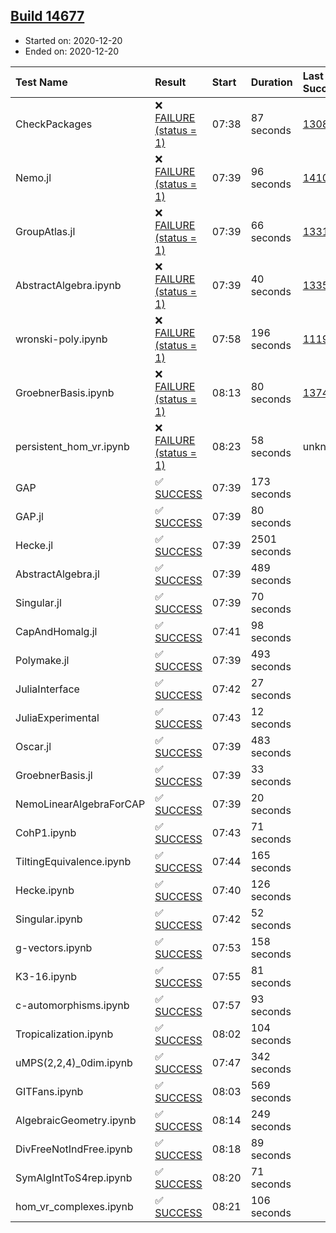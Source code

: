 ## [Build 14677](https://oscarci.mathematik.uni-kl.de/job/oscar/14677/)

* Started on: 2020-12-20
* Ended on: 2020-12-20

| Test Name    | Result | Start | Duration | Last Success | First Failure |
|:-------------|:-------|:------|:---------|:-------------|:--------------|
| CheckPackages | ❌ [FAILURE (status = 1)](https://oscarci.mathematik.uni-kl.de/job/oscar/14677/artifact/logs/build-14677/CheckPackages.log) | 07:38 | 87 seconds | [13085](https://oscarci.mathematik.uni-kl.de/job/oscar/13085/) | [13086](https://oscarci.mathematik.uni-kl.de/job/oscar/13086/) |
| Nemo.jl | ❌ [FAILURE (status = 1)](https://oscarci.mathematik.uni-kl.de/job/oscar/14677/artifact/logs/build-14677/Nemo.jl.log) | 07:39 | 96 seconds | [14101](https://oscarci.mathematik.uni-kl.de/job/oscar/14101/) | [14102](https://oscarci.mathematik.uni-kl.de/job/oscar/14102/) |
| GroupAtlas.jl | ❌ [FAILURE (status = 1)](https://oscarci.mathematik.uni-kl.de/job/oscar/14677/artifact/logs/build-14677/GroupAtlas.jl.log) | 07:39 | 66 seconds | [13311](https://oscarci.mathematik.uni-kl.de/job/oscar/13311/) | [13312](https://oscarci.mathematik.uni-kl.de/job/oscar/13312/) |
| AbstractAlgebra.ipynb | ❌ [FAILURE (status = 1)](https://oscarci.mathematik.uni-kl.de/job/oscar/14677/artifact/logs/build-14677/AbstractAlgebra.ipynb.log) | 07:39 | 40 seconds | [13355](https://oscarci.mathematik.uni-kl.de/job/oscar/13355/) | [13356](https://oscarci.mathematik.uni-kl.de/job/oscar/13356/) |
| wronski-poly.ipynb | ❌ [FAILURE (status = 1)](https://oscarci.mathematik.uni-kl.de/job/oscar/14677/artifact/logs/build-14677/wronski-poly.ipynb.log) | 07:58 | 196 seconds | [11192](https://oscarci.mathematik.uni-kl.de/job/oscar/11192/) | [11193](https://oscarci.mathematik.uni-kl.de/job/oscar/11193/) |
| GroebnerBasis.ipynb | ❌ [FAILURE (status = 1)](https://oscarci.mathematik.uni-kl.de/job/oscar/14677/artifact/logs/build-14677/GroebnerBasis.ipynb.log) | 08:13 | 80 seconds | [13748](https://oscarci.mathematik.uni-kl.de/job/oscar/13748/) | [13749](https://oscarci.mathematik.uni-kl.de/job/oscar/13749/) |
| persistent_hom_vr.ipynb | ❌ [FAILURE (status = 1)](https://oscarci.mathematik.uni-kl.de/job/oscar/14677/artifact/logs/build-14677/persistent_hom_vr.ipynb.log) | 08:23 | 58 seconds | unknown | unknown |
| GAP | ✅ [SUCCESS](https://oscarci.mathematik.uni-kl.de/job/oscar/14677/artifact/logs/build-14677/GAP.log) | 07:39 | 173 seconds |  |  |
| GAP.jl | ✅ [SUCCESS](https://oscarci.mathematik.uni-kl.de/job/oscar/14677/artifact/logs/build-14677/GAP.jl.log) | 07:39 | 80 seconds |  |  |
| Hecke.jl | ✅ [SUCCESS](https://oscarci.mathematik.uni-kl.de/job/oscar/14677/artifact/logs/build-14677/Hecke.jl.log) | 07:39 | 2501 seconds |  |  |
| AbstractAlgebra.jl | ✅ [SUCCESS](https://oscarci.mathematik.uni-kl.de/job/oscar/14677/artifact/logs/build-14677/AbstractAlgebra.jl.log) | 07:39 | 489 seconds |  |  |
| Singular.jl | ✅ [SUCCESS](https://oscarci.mathematik.uni-kl.de/job/oscar/14677/artifact/logs/build-14677/Singular.jl.log) | 07:39 | 70 seconds |  |  |
| CapAndHomalg.jl | ✅ [SUCCESS](https://oscarci.mathematik.uni-kl.de/job/oscar/14677/artifact/logs/build-14677/CapAndHomalg.jl.log) | 07:41 | 98 seconds |  |  |
| Polymake.jl | ✅ [SUCCESS](https://oscarci.mathematik.uni-kl.de/job/oscar/14677/artifact/logs/build-14677/Polymake.jl.log) | 07:39 | 493 seconds |  |  |
| JuliaInterface | ✅ [SUCCESS](https://oscarci.mathematik.uni-kl.de/job/oscar/14677/artifact/logs/build-14677/JuliaInterface.log) | 07:42 | 27 seconds |  |  |
| JuliaExperimental | ✅ [SUCCESS](https://oscarci.mathematik.uni-kl.de/job/oscar/14677/artifact/logs/build-14677/JuliaExperimental.log) | 07:43 | 12 seconds |  |  |
| Oscar.jl | ✅ [SUCCESS](https://oscarci.mathematik.uni-kl.de/job/oscar/14677/artifact/logs/build-14677/Oscar.jl.log) | 07:39 | 483 seconds |  |  |
| GroebnerBasis.jl | ✅ [SUCCESS](https://oscarci.mathematik.uni-kl.de/job/oscar/14677/artifact/logs/build-14677/GroebnerBasis.jl.log) | 07:39 | 33 seconds |  |  |
| NemoLinearAlgebraForCAP | ✅ [SUCCESS](https://oscarci.mathematik.uni-kl.de/job/oscar/14677/artifact/logs/build-14677/NemoLinearAlgebraForCAP.log) | 07:39 | 20 seconds |  |  |
| CohP1.ipynb | ✅ [SUCCESS](https://oscarci.mathematik.uni-kl.de/job/oscar/14677/artifact/logs/build-14677/CohP1.ipynb.log) | 07:43 | 71 seconds |  |  |
| TiltingEquivalence.ipynb | ✅ [SUCCESS](https://oscarci.mathematik.uni-kl.de/job/oscar/14677/artifact/logs/build-14677/TiltingEquivalence.ipynb.log) | 07:44 | 165 seconds |  |  |
| Hecke.ipynb | ✅ [SUCCESS](https://oscarci.mathematik.uni-kl.de/job/oscar/14677/artifact/logs/build-14677/Hecke.ipynb.log) | 07:40 | 126 seconds |  |  |
| Singular.ipynb | ✅ [SUCCESS](https://oscarci.mathematik.uni-kl.de/job/oscar/14677/artifact/logs/build-14677/Singular.ipynb.log) | 07:42 | 52 seconds |  |  |
| g-vectors.ipynb | ✅ [SUCCESS](https://oscarci.mathematik.uni-kl.de/job/oscar/14677/artifact/logs/build-14677/g-vectors.ipynb.log) | 07:53 | 158 seconds |  |  |
| K3-16.ipynb | ✅ [SUCCESS](https://oscarci.mathematik.uni-kl.de/job/oscar/14677/artifact/logs/build-14677/K3-16.ipynb.log) | 07:55 | 81 seconds |  |  |
| c-automorphisms.ipynb | ✅ [SUCCESS](https://oscarci.mathematik.uni-kl.de/job/oscar/14677/artifact/logs/build-14677/c-automorphisms.ipynb.log) | 07:57 | 93 seconds |  |  |
| Tropicalization.ipynb | ✅ [SUCCESS](https://oscarci.mathematik.uni-kl.de/job/oscar/14677/artifact/logs/build-14677/Tropicalization.ipynb.log) | 08:02 | 104 seconds |  |  |
| uMPS(2,2,4)_0dim.ipynb | ✅ [SUCCESS](https://oscarci.mathematik.uni-kl.de/job/oscar/14677/artifact/logs/build-14677/uMPS-2-2-4-_0dim.ipynb.log) | 07:47 | 342 seconds |  |  |
| GITFans.ipynb | ✅ [SUCCESS](https://oscarci.mathematik.uni-kl.de/job/oscar/14677/artifact/logs/build-14677/GITFans.ipynb.log) | 08:03 | 569 seconds |  |  |
| AlgebraicGeometry.ipynb | ✅ [SUCCESS](https://oscarci.mathematik.uni-kl.de/job/oscar/14677/artifact/logs/build-14677/AlgebraicGeometry.ipynb.log) | 08:14 | 249 seconds |  |  |
| DivFreeNotIndFree.ipynb | ✅ [SUCCESS](https://oscarci.mathematik.uni-kl.de/job/oscar/14677/artifact/logs/build-14677/DivFreeNotIndFree.ipynb.log) | 08:18 | 89 seconds |  |  |
| SymAlgIntToS4rep.ipynb | ✅ [SUCCESS](https://oscarci.mathematik.uni-kl.de/job/oscar/14677/artifact/logs/build-14677/SymAlgIntToS4rep.ipynb.log) | 08:20 | 71 seconds |  |  |
| hom_vr_complexes.ipynb | ✅ [SUCCESS](https://oscarci.mathematik.uni-kl.de/job/oscar/14677/artifact/logs/build-14677/hom_vr_complexes.ipynb.log) | 08:21 | 106 seconds |  |  |
